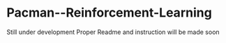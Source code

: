 # Pacman--Reinforcement-Learning

Still under development
Proper Readme and instruction will be made soon
